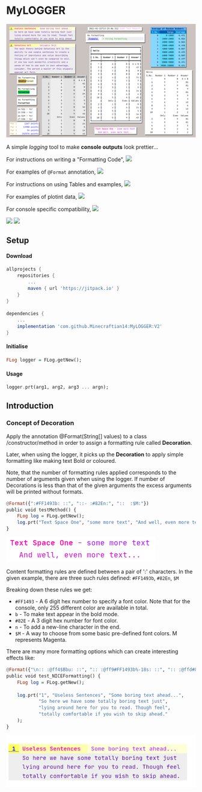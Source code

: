 # MyLOGGER

![Collage](images/collage.png)

A simple _logging_ tool to make **console outputs** look prettier...

For instructions on writing a "Formatting Code",
[![](https://img.shields.io/badge/Logger-Instructions-yellow)](WRITING_A_FORMAT_FOR_DECORATION.md)

For examples of `@Format` annotation,
[![](https://img.shields.io/badge/Logger-Examples-orange)](LOGGER_EXAMPLES.md)

For instructions on using Tables and examples, 
[![](https://img.shields.io/badge/Tables-Examples-green)](TABLE_EXAMPLES.md)

For examples of plotint data, 
[![](https://img.shields.io/badge/Plotting-Examples-red)](PLOTTING.md)

For console specific compatibility,
[![](https://img.shields.io/badge/Console-Compatibility-purple)](SUPPORT.md) 


[![](https://jitpack.io/v/Minecraftian14/MyLOGGER.svg)](https://jitpack.io/#Minecraftian14/MyLOGGER)
[![](https://img.shields.io/discord/740954840259362826?color=7289da&label=Discord)](https://discord.gg/UgMH9c98mg)


## Setup

#### Download

```groovy
allprojects {
    repositories {
        ...
        maven { url 'https://jitpack.io' }
    }
}

dependencies {
    ...
    implementation 'com.github.Minecraftian14:MyLOGGER:V2'
}
```

#### Initialise

```haskell
FLog logger = FLog.getNew();
```

#### Usage

```haskell
logger.prt(arg1, arg2, arg3 ... argn);
```

## Introduction

### Concept of Decoration

Apply the annotation @Format(String[] values) to a class
/constructor/method in order to assign a formatting rule 
called **Decoration**.

Later, when using the logger, it picks up the **Decoration** 
to apply simple formatting like making text Bold or coloured.

Note, that the number of formatting rules applied corresponds 
to the number of arguments given when using the logger. If 
number of Decorations is less than that of the given arguments 
the excess arguments will be printed without formats.

```haskell
@Format({":#FF1493b: ::", "::- :#82En:", "::  :$M:"})
public void testMethod() {
    FLog log = FLog.getNew();
    log.prt("Text Space One", "some more text", "And well, even more text...");
}
```
 
![Example Output One](images/eg1.png)

Content formatting rules are defined between a pair of ':'
characters. In the given example, there are three such rules
defined: `#FF1493b`, `#82En`, `$M`

Breaking down these rules we get:
* `#FF1493` - A 6 digit hex number to specify a font color. Note 
that for the console, only 255 different color are available in total. 
* `b` - To make text appear in the bold mode.
* `#82E` - A 3 digit hex number for font color.
* `n` - To add a new-line character in the end.
* `$M` - A way to choose from some basic pre-defined font colors.
M represents Magenta.

There are many more formatting options which can create
interesting effects like:

```haskell
@Format({"\n:: :@ff4$Bbu: ::", ":: :@ff9#FF1493b%-18s: ::", ":: :@ffd#82En%-27s: ::", "::    :~@e#4B0082%-47s: ::\n"})
public void test_NICEFormatting() {
    FLog log = FLog.getNew();

    log.prt("1", "Useless Sentences", "Some boring text ahead...",
            "So here we have some totally boring text just",
            "lying around here for you to read. Though feel",
            "totally comfortable if you wish to skip ahead."
    ); 
}
```
![Example Output One](images/eg2.png)











